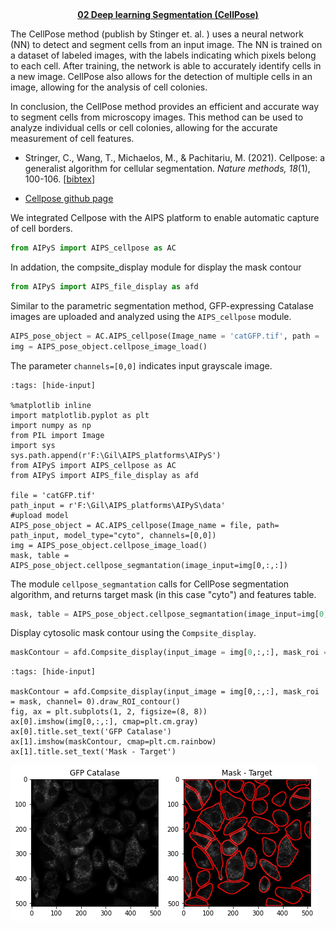 <center><b><u>02 Deep learning Segmentation (CellPose)</u></b></center>


The CellPose method (publish by Stinger et. al. ) uses a neural network (NN) to detect and segment cells from an input image. The NN is trained on a dataset of labeled images, with the labels indicating which pixels belong to each cell. After training, the network is able to accurately identify cells in a new image. CellPose also allows for the detection of multiple cells in an image, allowing for the analysis of cell colonies. 

In conclusion, the CellPose method provides an efficient and accurate way to segment cells from microscopy images. This method can be used to analyze individual cells or cell colonies, allowing for the accurate measurement of cell features.

- Stringer, C., Wang, T., Michaelos, M., & Pachitariu, M. (2021). Cellpose: a generalist algorithm for cellular segmentation. <em>Nature methods, 18</em>(1), 100-106.
[[bibtex](https://scholar.googleusercontent.com/scholar.bib?q=info:rmoKTp0cEiYJ:scholar.google.com/&output=citation&scisdr=CgXHFLYtEMb9qOfkmrg:AAGBfm0AAAAAY2jigrhA_p9qteLfyKDZlh96dZdapgkX&scisig=AAGBfm0AAAAAY2jigv55oXhgKwSArS2sr_fxBh--42gU&scisf=4&ct=citation&cd=-1&hl=en&scfhb=1)] <Br>

- [Cellpose github page](https://github.com/MouseLand/cellpose)

We integrated Cellpose with the AIPS platform to enable automatic capture of cell borders.

```python
from AIPyS import AIPS_cellpose as AC
```
In addation, the compsite_display module for display the mask contour

```python
from AIPyS import AIPS_file_display as afd
```

Similar to the parametric segmentation method, GFP-expressing Catalase images are uploaded and analyzed using the ```AIPS_cellpose``` module.
```python
AIPS_pose_object = AC.AIPS_cellpose(Image_name = 'catGFP.tif', path = 'data', model_type = 'cyto', channels=[0,0])
img = AIPS_pose_object.cellpose_image_load()
```
The parameter ```channels=[0,0]``` indicates input grayscale image. 




```{code-cell} ipython3
:tags: [hide-input]

%matplotlib inline
import matplotlib.pyplot as plt
import numpy as np
from PIL import Image
import sys
sys.path.append(r'F:\Gil\AIPS_platforms\AIPyS')
from AIPyS import AIPS_cellpose as AC
from AIPyS import AIPS_file_display as afd

file = 'catGFP.tif'
path_input = r'F:\Gil\AIPS_platforms\AIPyS\data'
#upload model
AIPS_pose_object = AC.AIPS_cellpose(Image_name = file, path= path_input, model_type="cyto", channels=[0,0])
img = AIPS_pose_object.cellpose_image_load()
mask, table = AIPS_pose_object.cellpose_segmantation(image_input=img[0,:,:])
```

The module ```cellpose_segmantation``` calls for CellPose segmentation algorithm, and returns target mask (in this case "cyto") and features table.  

```python
mask, table = AIPS_pose_object.cellpose_segmantation(image_input=img[0,:,:])
```

Display cytosolic mask contour using the ```Compsite_display```.  
```python
maskContour = afd.Compsite_display(input_image = img[0,:,:], mask_roi = mask, channel= 0).draw_ROI_contour()
```

```{code-cell} ipython3
:tags: [hide-input]

maskContour = afd.Compsite_display(input_image = img[0,:,:], mask_roi = mask, channel= 0).draw_ROI_contour()
fig, ax = plt.subplots(1, 2, figsize=(8, 8)) 
ax[0].imshow(img[0,:,:], cmap=plt.cm.gray) 
ax[0].title.set_text('GFP Catalase') 
ax[1].imshow(maskContour, cmap=plt.cm.rainbow) 
ax[1].title.set_text('Mask - Target') 
```

![png](output_7_0_2.png)
    

